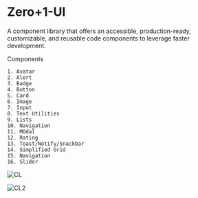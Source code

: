 # Zero+1-UI

A component library that offers an accessible, production-ready, customizable, and reusable code components to leverage faster development.

Components

    1. Avatar
    2. Alert
    3. Badge
    4. Button
    5. Card
    6. Image
    7. Input
    8. Text Utilities
    9. Lists
    10. Navigation
    11. MOdal
    12. Rating
    13. Toast/Notify/Snackbar
    14. Simplified Grid
    15. Navigation
    16. Slider

![CL](https://user-images.githubusercontent.com/36642146/154983342-9325dbd1-807d-4ab8-a1fe-cf6bb07dc14c.png)


![CL2](https://user-images.githubusercontent.com/36642146/154983377-31a7af50-f4d2-4377-b668-222b5f783e04.png)
